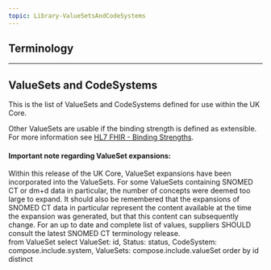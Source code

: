 ```yaml
---
topic: Library-ValueSetsAndCodeSystems
---
```

## Terminology

---



## ValueSets and CodeSystems

This is the list of ValueSets and CodeSystems defined for use within the UK Core. 

Other ValueSets are usable if the binding strength is defined as extensible. For more information see
[HL7 FHIR - Binding Strengths](http://hl7.org/fhir/R4/terminologies.html#strength).

<div markdown="span" class="alert alert-warning" role="alert"><h4><i class="fa fa-warning"></i> Important note regarding ValueSet expansions:</h4>
Within this release of the UK Core, ValueSet expansions have been incorporated into the ValueSets. For some ValueSets containing SNOMED CT or dm+d data in particular, the number of concepts were deemed too large to expand. It should also be remembered that the expansions of SNOMED CT data in particular represent the content available at the time the expansion was generated, but that this content can subsequently change. For an up to date and complete list of values, suppliers SHOULD consult the latest SNOMED CT terminology release.
</div>


<style>
 [class*=override] {
 	background-color:#f2f2f2;
	 }
</style>

<fql>
from
	ValueSet
select
	ValueSet: id, Status: status, CodeSystem: compose.include.system, ValueSets: compose.include.valueSet
order by
	id
distinct
</fql>

<script>
$(document).ready(function () {
    const queryString = window.location.search || "?version=current";

    // Detect if we're in an unpublished guide (which uses .page.md links)
    const isUnpublished = window.location.pathname.includes(".page.md");
    const pageSuffix = isUnpublished ? ".page.md" : "";

    // Convert {{guide-title}} into URL-safe form
    const guideTitleUrl = "{{guide-title}}"
        .replace(/[^a-zA-Z0-9 ]/g, "")   // remove special characters
        .replace(/\s+/g, "-");           // convert spaces to hyphens

    const baseUrl = `https://simplifier.net/guide/${guideTitleUrl}/Home/`;
    const vsBase = `${baseUrl}terminology/valuesets/valueset-`;
    const csBase = `${baseUrl}terminology/codesystems/codesystem-`;

    const $table = $("table.table-bordered");
    if ($table.length === 0) return;

    // Update header
    const $headerCells = $table.find("thead tr th");
    if ($headerCells.length >= 4) {
        $headerCells.eq(2).text("Composed of");
        $headerCells.eq(3).remove(); // remove 4th column (valueSet)
    }

    // Process each row
    $table.find("tbody tr").each(function () {
        const $cells = $(this).find("td");
        if ($cells.length < 4) return;

        const $nameTd = $cells.eq(0);
        const $statusTd = $cells.eq(1);
        const $systemTd = $cells.eq(2);
        const $valueSetTd = $cells.eq(3);

        // --- Linkify name column if UKCore ---
        const nameText = $nameTd.text().trim();
        if (nameText.startsWith("UKCore")) {
            const assetLower = nameText.toLowerCase();
            const href = `${vsBase}${assetLower}${pageSuffix}${queryString}`;
            $nameTd.html(`<a href="${href}">${nameText}</a>`);
        }

        // --- Merge & linkify systems and valueSets ---
        const combinedLinks = [];

        const linkify = (text) => {
            text.split(";").forEach(item => {
                const trimmed = item.trim();
                if (!trimmed) return;

                let displayText = trimmed;
                let href = trimmed;

                if (trimmed.startsWith("https://fhir.hl7.org.uk/")) {
                    const parts = trimmed.split("/");
                    const assetType = parts[3];
                    const assetName = parts[4];

                    if (assetType && assetName) {
                        const section = assetType.toLowerCase() === "codesystem" ? csBase
                                     : assetType.toLowerCase() === "valueset"   ? vsBase
                                     : null;

                        if (section) {
                            const lowerAsset = assetName.toLowerCase();
                            href = `${section}${lowerAsset}${pageSuffix}${queryString}`;
                        }
                    }
                }

                combinedLinks.push(`<a href="${href}">${displayText}</a>`);
            });
        };

        linkify($systemTd.text());
        linkify($valueSetTd.text());

        // Remove duplicates (based on text shown)
        const uniqueLinks = Array.from(
            new Map(combinedLinks.map(link => {
                const textMatch = link.match(/>(.*?)</);
                return textMatch ? [textMatch[1], link] : null;
            }).filter(Boolean))
        ).map(pair => pair[1]);

        $systemTd.html(uniqueLinks.join("<br>"));
        $valueSetTd.remove(); // cleanup 4th column
    });
});
</script>













